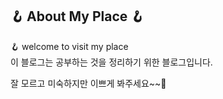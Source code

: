 ## 🪝 About My Place 🪝

🪝 welcome to visit my place  
이 블로그는 공부하는 것을 정리하기 위한 블로그입니다.

잘 모르고 미숙하지만 이쁘게 봐주세요~~🥰